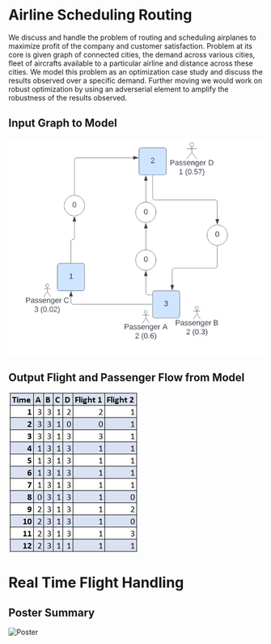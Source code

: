 # Airline Scheduling Routing
We discuss and handle the problem of routing and scheduling airplanes to maximize profit of the company and customer satisfaction. Problem at its core is given 
graph of connected cities, the demand across various cities, fleet of aircrafts available to a particular airline and distance across these cities. We model this problem as an optimization case study and discuss the results observed over a specific demand. Further moving we would work on robust optimization by using an adverserial element to amplify the robustness of the results observed.
 
## Input Graph to Model
![Input Graph Image](https://github.com/namritaansh02/Airline-Scheduling-Routing/blob/main/input%20graph.png)

## Output Flight and Passenger Flow from Model 
![Results Image](https://github.com/namritaansh02/Airline-Scheduling-Routing/blob/main/results.jpg)

# Real Time Flight Handling

## Poster Summary
![Poster](https://github.com/namritaansh02/Airline-Scheduling-Routing/blob/main/IEOR%20Poster.jpg)
